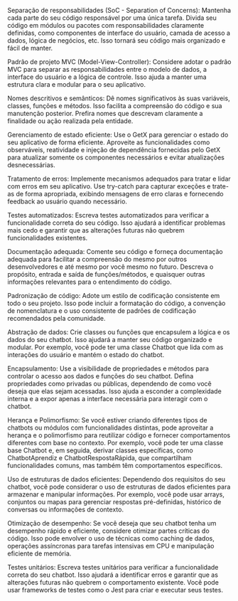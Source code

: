 Separação de responsabilidades (SoC - Separation of Concerns): Mantenha cada parte do seu código responsável por uma única tarefa. Divida seu código em módulos ou pacotes com responsabilidades claramente definidas, como componentes de interface do usuário, camada de acesso a dados, lógica de negócios, etc. Isso tornará seu código mais organizado e fácil de manter.

Padrão de projeto MVC (Model-View-Controller): Considere adotar o padrão MVC para separar as responsabilidades entre o modelo de dados, a interface do usuário e a lógica de controle. Isso ajuda a manter uma estrutura clara e modular para o seu aplicativo.

Nomes descritivos e semânticos: Dê nomes significativos às suas variáveis, classes, funções e métodos. Isso facilita a compreensão do código e sua manutenção posterior. Prefira nomes que descrevam claramente a finalidade ou ação realizada pela entidade.

Gerenciamento de estado eficiente: Use o GetX para gerenciar o estado do seu aplicativo de forma eficiente. Aproveite as funcionalidades como observáveis, reatividade e injeção de dependência fornecidas pelo GetX para atualizar somente os componentes necessários e evitar atualizações desnecessárias.

Tratamento de erros: Implemente mecanismos adequados para tratar e lidar com erros em seu aplicativo. Use try-catch para capturar exceções e trate-as de forma apropriada, exibindo mensagens de erro claras e fornecendo feedback ao usuário quando necessário.

Testes automatizados: Escreva testes automatizados para verificar a funcionalidade correta do seu código. Isso ajudará a identificar problemas mais cedo e garantir que as alterações futuras não quebrem funcionalidades existentes.

Documentação adequada: Comente seu código e forneça documentação adequada para facilitar a compreensão do mesmo por outros desenvolvedores e até mesmo por você mesmo no futuro. Descreva o propósito, entrada e saída de funções/métodos, e quaisquer outras informações relevantes para o entendimento do código.

Padronização de código: Adote um estilo de codificação consistente em todo o seu projeto. Isso pode incluir a formatação do código, a convenção de nomenclatura e o uso consistente de padrões de codificação recomendados pela comunidade.


Abstração de dados: Crie classes ou funções que encapsulem a lógica e os dados do seu chatbot. Isso ajudará a manter seu código organizado e modular. Por exemplo, você pode ter uma classe Chatbot que lida com as interações do usuário e mantém o estado do chatbot.

Encapsulamento: Use a visibilidade de propriedades e métodos para controlar o acesso aos dados e funções do seu chatbot. Defina propriedades como privadas ou públicas, dependendo de como você deseja que elas sejam acessadas. Isso ajuda a esconder a complexidade interna e a expor apenas a interface necessária para interagir com o chatbot.

Herança e Polimorfismo: Se você estiver criando diferentes tipos de chatbots ou módulos com funcionalidades distintas, pode aproveitar a herança e o polimorfismo para reutilizar código e fornecer comportamentos diferentes com base no contexto. Por exemplo, você pode ter uma classe base Chatbot e, em seguida, derivar classes específicas, como ChatbotAprendiz e ChatbotRespostaRápida, que compartilham funcionalidades comuns, mas também têm comportamentos específicos.

Uso de estruturas de dados eficientes: Dependendo dos requisitos do seu chatbot, você pode considerar o uso de estruturas de dados eficientes para armazenar e manipular informações. Por exemplo, você pode usar arrays, conjuntos ou mapas para gerenciar respostas pré-definidas, histórico de conversas ou informações de contexto.

Otimização de desempenho: Se você deseja que seu chatbot tenha um desempenho rápido e eficiente, considere otimizar partes críticas do código. Isso pode envolver o uso de técnicas como caching de dados, operações assíncronas para tarefas intensivas em CPU e manipulação eficiente de memória.

Testes unitários: Escreva testes unitários para verificar a funcionalidade correta do seu chatbot. Isso ajudará a identificar erros e garantir que as alterações futuras não quebrem o comportamento existente. Você pode usar frameworks de testes como o Jest para criar e executar seus testes.
